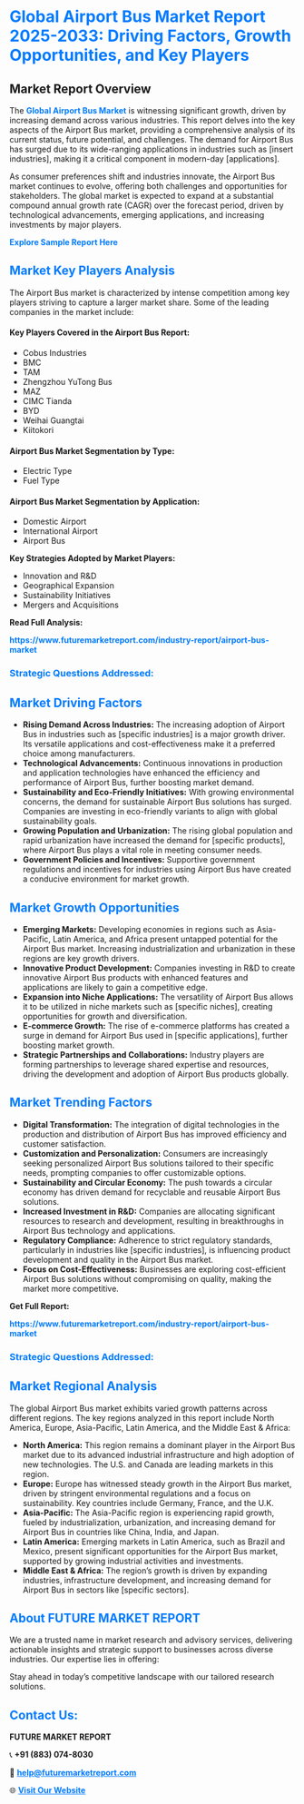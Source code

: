 <h1 style="color: #007BFF;">Global Airport Bus Market Report 2025-2033: Driving Factors, Growth Opportunities, and Key Players</h1>

<section id="overview">
<h2>Market Report Overview</h2>
<p>The <a href="https://www.futuremarketreport.com/industry-report/airport-bus-market" style="color: #007BFF; text-decoration: none;"><strong>Global Airport Bus Market</strong></a> is witnessing significant growth, driven by increasing demand across various industries. This report delves into the key aspects of the Airport Bus market, providing a comprehensive analysis of its current status, future potential, and challenges. The demand for Airport Bus has surged due to its wide-ranging applications in industries such as [insert industries], making it a critical component in modern-day [applications].</p>
<p>As consumer preferences shift and industries innovate, the Airport Bus market continues to evolve, offering both challenges and opportunities for stakeholders. The global market is expected to expand at a substantial compound annual growth rate (CAGR) over the forecast period, driven by technological advancements, emerging applications, and increasing investments by major players.</p>
</section>

<section id="overview">
<p><a href="https://www.futuremarketreport.com/request-sample/reportId=111747" style="color: #007BFF; text-decoration: none;"><strong>Explore Sample Report Here</strong></a></p>
</section>

<section id="key-players">
<h2 style="color: #007BFF;">Market Key Players Analysis</h2>
<p>The Airport Bus market is characterized by intense competition among key players striving to capture a larger market share. Some of the leading companies in the market include:</p>
<h4>Key Players Covered in the Airport Bus Report:</h4>
<ul><li>Cobus Industries</li><li>BMC</li><li>TAM</li><li>Zhengzhou YuTong Bus</li><li>MAZ</li><li>CIMC Tianda</li><li>BYD</li><li>Weihai Guangtai</li><li>Kiitokori</li></ul>
<h4>Airport Bus Market Segmentation by Type:</h4>
<ul><li>Electric Type</li><li>Fuel Type</li></ul>

<h4>Airport Bus Market Segmentation by Application:</h4>
<ul><li>Domestic Airport</li><li>International Airport</li><li>Airport Bus</li></ul>
<p><strong>Key Strategies Adopted by Market Players:</strong></p>
<ul>
<li>Innovation and R&D</li>
<li>Geographical Expansion</li>
<li>Sustainability Initiatives</li>
<li>Mergers and Acquisitions</li>
</ul>
</section>

<section>
<p><strong>Read Full Analysis: </strong></p><a href="https://www.futuremarketreport.com/industry-report/airport-bus-market" style="color: #007BFF; text-decoration: none;"><strong>https://www.futuremarketreport.com/industry-report/airport-bus-market</strong></a>
<h3 style="color: #007BFF;">Strategic Questions Addressed:</h3>
</section>

<section id="driving-factors">
<h2 style="color: #007BFF;">Market Driving Factors</h2>
<ul>
<li><strong>Rising Demand Across Industries:</strong> The increasing adoption of Airport Bus in industries such as [specific industries] is a major growth driver. Its versatile applications and cost-effectiveness make it a preferred choice among manufacturers.</li>
<li><strong>Technological Advancements:</strong> Continuous innovations in production and application technologies have enhanced the efficiency and performance of Airport Bus, further boosting market demand.</li>
<li><strong>Sustainability and Eco-Friendly Initiatives:</strong> With growing environmental concerns, the demand for sustainable Airport Bus solutions has surged. Companies are investing in eco-friendly variants to align with global sustainability goals.</li>
<li><strong>Growing Population and Urbanization:</strong> The rising global population and rapid urbanization have increased the demand for [specific products], where Airport Bus plays a vital role in meeting consumer needs.</li>
<li><strong>Government Policies and Incentives:</strong> Supportive government regulations and incentives for industries using Airport Bus have created a conducive environment for market growth.</li>
</ul>
</section>

<section id="growth-opportunities">
<h2 style="color: #007BFF;">Market Growth Opportunities</h2>
<ul>
<li><strong>Emerging Markets:</strong> Developing economies in regions such as Asia-Pacific, Latin America, and Africa present untapped potential for the Airport Bus market. Increasing industrialization and urbanization in these regions are key growth drivers.</li>
<li><strong>Innovative Product Development:</strong> Companies investing in R&D to create innovative Airport Bus products with enhanced features and applications are likely to gain a competitive edge.</li>
<li><strong>Expansion into Niche Applications:</strong> The versatility of Airport Bus allows it to be utilized in niche markets such as [specific niches], creating opportunities for growth and diversification.</li>
<li><strong>E-commerce Growth:</strong> The rise of e-commerce platforms has created a surge in demand for Airport Bus used in [specific applications], further boosting market growth.</li>
<li><strong>Strategic Partnerships and Collaborations:</strong> Industry players are forming partnerships to leverage shared expertise and resources, driving the development and adoption of Airport Bus products globally.</li>
</ul>
</section>

<section id="trending-factors">
<h2 style="color: #007BFF;">Market Trending Factors</h2>
<ul>
<li><strong>Digital Transformation:</strong> The integration of digital technologies in the production and distribution of Airport Bus has improved efficiency and customer satisfaction.</li>
<li><strong>Customization and Personalization:</strong> Consumers are increasingly seeking personalized Airport Bus solutions tailored to their specific needs, prompting companies to offer customizable options.</li>
<li><strong>Sustainability and Circular Economy:</strong> The push towards a circular economy has driven demand for recyclable and reusable Airport Bus solutions.</li>
<li><strong>Increased Investment in R&D:</strong> Companies are allocating significant resources to research and development, resulting in breakthroughs in Airport Bus technology and applications.</li>
<li><strong>Regulatory Compliance:</strong> Adherence to strict regulatory standards, particularly in industries like [specific industries], is influencing product development and quality in the Airport Bus market.</li>
<li><strong>Focus on Cost-Effectiveness:</strong> Businesses are exploring cost-efficient Airport Bus solutions without compromising on quality, making the market more competitive.</li>
</ul>
</section>

<section>
<p><strong>Get Full Report: </strong></p><a href="https://www.futuremarketreport.com/industry-report/airport-bus-market" style="color: #007BFF; text-decoration: none;"><strong>https://www.futuremarketreport.com/industry-report/airport-bus-market</strong></a>
<h3 style="color: #007BFF;">Strategic Questions Addressed:</h3>
</section>


<section id="regional-analysis">
<h2 style="color: #007BFF;">Market Regional Analysis</h2>
<p>The global Airport Bus market exhibits varied growth patterns across different regions. The key regions analyzed in this report include North America, Europe, Asia-Pacific, Latin America, and the Middle East & Africa:</p>
<ul>
<li><strong>North America:</strong> This region remains a dominant player in the Airport Bus market due to its advanced industrial infrastructure and high adoption of new technologies. The U.S. and Canada are leading markets in this region.</li>
<li><strong>Europe:</strong> Europe has witnessed steady growth in the Airport Bus market, driven by stringent environmental regulations and a focus on sustainability. Key countries include Germany, France, and the U.K.</li>
<li><strong>Asia-Pacific:</strong> The Asia-Pacific region is experiencing rapid growth, fueled by industrialization, urbanization, and increasing demand for Airport Bus in countries like China, India, and Japan.</li>
<li><strong>Latin America:</strong> Emerging markets in Latin America, such as Brazil and Mexico, present significant opportunities for the Airport Bus market, supported by growing industrial activities and investments.</li>
<li><strong>Middle East & Africa:</strong> The region’s growth is driven by expanding industries, infrastructure development, and increasing demand for Airport Bus in sectors like [specific sectors].</li>
</ul>
</section>

<footer>
<h2 style="color: #007BFF;">About FUTURE MARKET REPORT</h2>
<p>We are a trusted name in market research and advisory services, delivering actionable insights and strategic support to businesses across diverse industries. Our expertise lies in offering:</p>

<p>Stay ahead in today’s competitive landscape with our tailored research solutions.</p>

<h2 style="color: #007BFF;">Contact Us:</h2>
<p><strong>FUTURE MARKET REPORT</strong></p>
<p>📞 <strong>+91 (883) 074-8030</strong></p>
<p>📧 <strong><a href="mailto:help@futuremarketreport.com" style="color: #007BFF;">help@futuremarketreport.com</a></strong></p>
<p>🌐 <strong><a href="https://www.futuremarketreport.com/" style="color: #007BFF;">Visit Our Website</a></strong></p>
</footer>